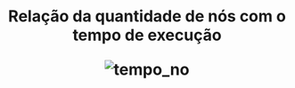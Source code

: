 <h1 align="center"> 
  <p style="text-align:center;">Relação da quantidade de nós com o tempo de execução</p>
  <img src="https://user-images.githubusercontent.com/65405310/167879744-b3bb3c68-3af6-4b90-9ced-853dfef6c6ad.png" alt="tempo_no">
</h1>
